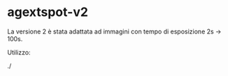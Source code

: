 # agextspot-v2

La versione 2 è stata adattata ad immagini con tempo di esposizione 2s -> 100s. 

Utilizzo:

./ <nome eseguibile> <path immagine FITS> <nome file di output>
